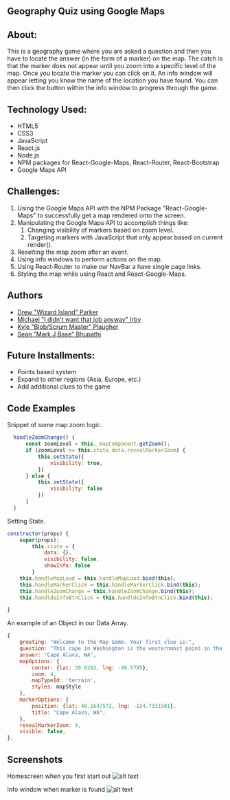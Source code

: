 ## Geography Quiz using Google Maps

## About:
This is a geography game where you are asked a question and then you have to locate the answer (in the form of a marker) on the map. The catch is that the marker does not appear until you zoom into a specific level of the map. Once you locate the marker you can click on it. An info window will appear letting you know the name of the location you have found. You can then click the button within the info window to progress through the game.

## Technology Used:
- HTML5
- CSS3
- JavaScript
- React.js
- Node.js
- NPM packages for React-Google-Maps, React-Router, React-Bootstrap
- Google Maps API

## Challenges:
1. Using the Google Maps API with the NPM Package "React-Google-Maps" to successfully get a map rendered onto the screen.
2. Manipulating the Google Maps API to accomplish things like:
	1. Changing visibility of markers based on zoom level.
	2. Targeting markers with JavaScript that only appear based on current render().
  3. Resetting the map zoom after an event.
  4. Using info windows to perform actions on the map.
3. Using React-Router to make our NavBar a have single page links.
4. Styling the map while using React and React-Google-Maps.

## Authors
* [Drew "Wizard Island" Parker](https://github.com/drewcoparker)
* [Michael "I didn't want that job anyway" Irby](https://github.com/optipwr)
* [Kyle "Blob/Scrum Master" Plaugher](https://github.com/Kaplaugher)
* [Sean "Mark J Base" Bhupathi](https://github.com/seanbhup)

## Future Installments:
- Points based system
- Expand to other regions (Asia, Europe, etc.)
- Add additional clues to the game

## Code Examples
Snippet of some map zoom logic.

```javascript
  handleZoomChange() {
      const zoomLevel = this._mapComponent.getZoom();
      if (zoomLevel >= this.state.data.revealMarkerZoom) {
          this.setState({
              visibility: true,
          })
      } else {
          this.setState({
              visibility: false
          })
      }
  }
```

Setting State.

```javascript
constructor(props) {
    super(props);
        this.state = {
            data: {},
            visibility: false,
            showInfo: false
        }
    this.handleMapLoad = this.handleMapLoad.bind(this);
    this.handleMarkerClick = this.handleMarkerClick.bind(this);
    this.handleZoomChange = this.handleZoomChange.bind(this);
    this.handldeInfoBtnClick = this.handldeInfoBtnClick.bind(this);

}
```

An example of an Object in our Data Array.

```javascript
{
    greeting: "Welcome to the Map Game. Your first clue is:",
    question: "This cape in Washington is the westernmost point in the lower 48 states.",
    answer: "Cape Alava, WA",
    mapOptions: {
        center: {lat: 39.8282, lng: -98.5795},
        zoom: 4,
        mapTypeId: 'terrain',
        styles: mapStyle
    },
    markerOptions: {
        position: {lat: 48.1647572, lng: -124.7331501},
        title: "Cape Alava, WA",
    },
    revealMarkerZoom: 9,
    visible: false,
},
```

## Screenshots
Homescreen when you first start out
![alt text](https://github.com/optipwr/Geography-Game/blob/master/screenshots/Homescreen.png 'Homescreen.png')

Info window when marker is found
![alt text](https://github.com/optipwr/Geography-Game/blob/master/screenshots/InfoWindow.png 'InfoWindow.png')
